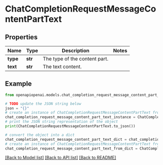 # ChatCompletionRequestMessageContentPartText


## Properties

Name | Type | Description | Notes
------------ | ------------- | ------------- | -------------
**type** | **str** | The type of the content part. | 
**text** | **str** | The text content. | 

## Example

```python
from openapiopenai.models.chat_completion_request_message_content_part_text import ChatCompletionRequestMessageContentPartText

# TODO update the JSON string below
json = "{}"
# create an instance of ChatCompletionRequestMessageContentPartText from a JSON string
chat_completion_request_message_content_part_text_instance = ChatCompletionRequestMessageContentPartText.from_json(json)
# print the JSON string representation of the object
print(ChatCompletionRequestMessageContentPartText.to_json())

# convert the object into a dict
chat_completion_request_message_content_part_text_dict = chat_completion_request_message_content_part_text_instance.to_dict()
# create an instance of ChatCompletionRequestMessageContentPartText from a dict
chat_completion_request_message_content_part_text_from_dict = ChatCompletionRequestMessageContentPartText.from_dict(chat_completion_request_message_content_part_text_dict)
```
[[Back to Model list]](../README.md#documentation-for-models) [[Back to API list]](../README.md#documentation-for-api-endpoints) [[Back to README]](../README.md)


